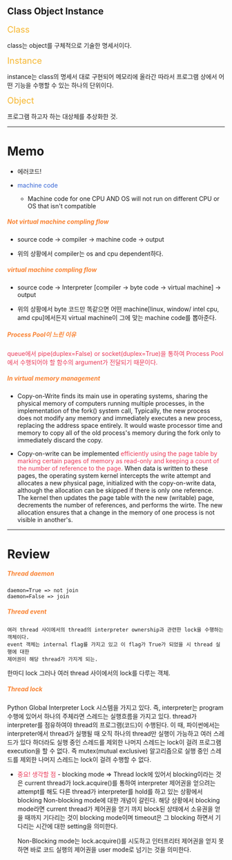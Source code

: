 

## Class Object Instance

<span style='color:#f7b731; font-size:20'>Class</span>

class는 object를 구체적으로 기술한 명세서이다.

<span style='color:#f7b731; font-size:20'>Instance</span>

instance는 class의 명세서 대로 구현되어 메모리에 올라간 따라서 프로그램 상에서 어떤 기능을 수행할 수 있는 하나의 단위이다. 

<span style='color:#f7b731;font-size:20'>Object</span>

프로그램 하고자 하는 대상체를 추상화한 것. 

---

# Memo

- 에러코드!

- <span style='color:#3867d6'>machine code</span>
	- Machine code for one CPU AND OS will not run on different CPU or OS that isn't compatible

##### <span style='color:#fa8231'>Not virtual machine compling flow</span>

- source code -> compiler -> machine code -> output

- 위의 상황에서 compiler는 os and cpu dependent하다.


##### <span style='color:#fa8231'>virtual machine compling flow</span>

- source code -> Interpreter \[compiler -> byte code -> virtual machine] -> output

- 위의 상황에서 byte 코드만 똑같으면 어떤 machine\[linux, window/ intel cpu, amd cpu]에서든지 virtual machine이 그에 맞는 machine code를 뽑아준다.


##### <span style='color:#fa8231'>Process Pool이 느린 이유</span>

<span style='color:#eb3b5a'>queue에서 pipe(duplex=False) or socket(duplex=True)을 통하여 Process Pool에서 수행되어야 할 함수의 argument가 전달되기 때문이다.</span>

##### <span style='color:#fa8231'>In virtual memory management</span>

- Copy-on-Write finds its main use in operating systems, sharing the physical memory of computers running multiple processes, in the implementation of the fork() system call, Typically, the new process does not modify any memory and immediately executes a new process, replacing the address space entirely. It would waste processor time and memory to copy all of the old process's memory during the fork only to immediately discard the copy.

- Copy-on-write can be implemented <span style='color:#eb3b5a'>efficiently using the page table by marking certain pages of memory as read-only and keeping a count of the number of reference to the page.</span> When data is written to these pages, the operating system kernel intercepts the write attempt and allocates a new physical page, initialized with the copy-on-write data, although the allocation can be skipped if there is only one reference. The kernel then updates the page table with the new (writable) page, decrements the number of references, and performs the wirte. The new allocation ensures that a change in the memory of one process is not visible in another's.


---

# Review

##### <span style='color:#fa8231'>Thread daemon</span>

	daemon=True => not join
	daemon=False => join 

##### <span style='color:#fa8231'>Thread event</span>

	여러 thread 사이에서의 thread의 interpreter ownership과 관련한 lock을 수행하는 객체이다.
	event 객체는 internal flag를 가지고 있고 이 flag가 True가 되었을 시 thread 실행에 대한 
	제어권이 해당 thread가 가지게 되는.

한마디 lock 그러나 여러 thread 사이에서의 lock를 다루는 객체.

##### <span style='color:#fa8231'>Thread lock</span>

Python Global Interpreter Lock 시스템을 가지고 있다. 즉, interpreter는 program 수행에 있어서 하나의 주체라면 스레드는 실행흐름을 가지고 있다. thread가 interpreter를 점유하여야 thread의 프로그램(코드)이 수행된다. 이 때, 파이썬에서는 interpreter에서 thread가 실행될 때 오직 하나의 thread만 실행이 가능하고 여러 스레드가 있다 하더라도 실행 중인 스레드를 제외한 나머지 스레드는 lock이 걸려 프로그램 execution을 할 수 없다. 즉 mutex(mutual exclusive) 알고리즘으로 실행 중인 스레드를 제외한 나머지 스레드는 lock이 걸려 수행할 수 없다.

- <span style='color:#eb3b5a'>중요! 생각할 점</span>
	\- blocking mode => Thread lock에 있어서 blocking이라는 것은 current thread가 lock.acquire()를 통하여 interpreter 제어권을 얻으려는 attempt를 해도 다른 thread가 interpreter를 hold를 하고 있는 상황에서 blocking Non-blocking mode에 대한 개념이 갈린다. 해당 상황에서 blocking mode라면 current thread가 제어권을 얻기 까지 block된 상태에서 소유권을 얻을 때까지 기다리는 것이 blocking mode이며 timeout은 그 blocking 하면서 기다리는 시간에 대한 setting을 의미한다. 
	
	Non-Blocking mode는 lock.acquire()를 시도하고 인터프리터 제어권을 얻지 못하면 바로 코드 실행의 제어권을 user mode로 넘기는 것을 의미한다.
	

